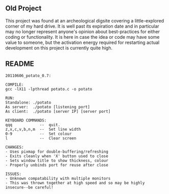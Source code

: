 ## Old Project

This project was found at an archeological digsite covering a little-explored corner of my hard drive.  It is well past its expiration date and in particular may no longer represent anyone's opinion 
about best-practices for either coding or functionality.  It is here in case the idea or code may have some value to someone, but the activation energy required for restarting actual development on this 
project is currently quite high.

## README

```
20110606_potato_0.7: 

COMPILE: 
gcc -lX11 -lpthread potato.c -o potato

RUN: 
Standalone: ./potato
As server:  ./potato [listening port]
As client:  ./potato [server IP] [server port]

KEYBOARD COMMANDS: 
qqq            --  quit.  
z,x,c,v,b,n,m  --  Set line width
0-9            --  Set colour
l              --  Clear screen

CHANGES: 
- Uses pixmap for double-buffering/refreshing
- Exits cleanly when 'X' button used to close
- Sets window title to show thickness, colour
- Properly unbinds port for reuse after close

ISSUES: 
- Unknown compatability with multiple monitors
- This was thrown together at high speed and so may be highly insecure--be careful!
```
